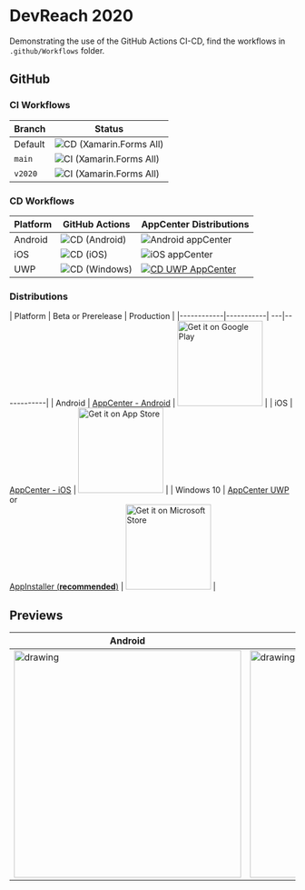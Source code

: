 # DevReach 2020

Demonstrating the use of the GitHub Actions CI-CD, find the workflows in `.github/Workflows` folder.

## GitHub

### CI Workflows

| Branch        | Status |
|---------------|-----------|
| Default | ![CD (Xamarin.Forms All)](https://github.com/LanceMcCarthy/DevReachCompanion/workflows/CD%20(Xamarin.Forms%20All)/badge.svg) |
| `main` | ![CI (Xamarin.Forms All)](https://github.com/LanceMcCarthy/DevReachCompanion/workflows/CI%20(Xamarin.Forms%20All)/badge.svg?branch=main) |
| `v2020` | ![CI (Xamarin.Forms All)](https://github.com/LanceMcCarthy/DevReachCompanion/workflows/CI%20(Xamarin.Forms%20All)/badge.svg?branch=v2020) |

### CD Workflows

| Platform | GitHub Actions | AppCenter Distributions |
|----------|----------------|-------------------------|
| Android  | ![CD (Android)](https://github.com/LanceMcCarthy/DevReachCompanion/workflows/CD%20(Android)/badge.svg) | ![Android appCenter](https://build.appcenter.ms/v0.1/apps/ef428033-8891-4add-95f2-7fc4f54c9923/branches/appcenter/badge) |
| iOS      | ![CD (iOS)](https://github.com/LanceMcCarthy/DevReachCompanion/workflows/CD%20(iOS)/badge.svg) | ![iOS appCenter](https://build.appcenter.ms/v0.1/apps/a01fbcb4-c5b2-48d3-87fa-79ae2bf9a1b7/branches/appcenter/badge) |
| UWP      | ![CD (Windows)](https://github.com/LanceMcCarthy/DevReachCompanion/workflows/CD%20(Windows)/badge.svg) |  [![CD UWP AppCenter](https://build.appcenter.ms/v0.1/apps/0915d3ca-e6c5-4b9c-b932-3ab15d014a40/branches/appcenter/badge)](https://appcenter.ms) |

### Distributions

| Platform   | Beta or Prerelease | Production |
|------------|-----------| ---|------------|
| Android    |  [AppCenter - Android](install.appcenter.ms/users/lance-mccarthy-1uw5/apps/devreach-2020-android/distribution_groups/testers) | <a href='http://play.google.com/store/apps/details?id=com.LancelotSoftware.DevReachCompanion'><img alt='Get it on Google Play' src='https://play.google.com/intl/en_us/badges/static/images/badges/en_badge_web_generic.png' width='150'/></a>     |
| iOS        |  [AppCenter - iOS](install.appcenter.ms/users/lance-mccarthy-1uw5/apps/devreach-2020-ios/distribution_groups/testers) | <a href='https://apps.apple.com/us/app/devreach-companion/id1483349010?ls=1'><img alt='Get it on App Store' src='https://linkmaker.itunes.apple.com/en-us/badge-lrg.svg?kind=iossoftware' width='150'/></a> |
| Windows 10 | [AppCenter UWP](install.appcenter.ms/users/lance-mccarthy-1uw5/apps/devreach-2020-uwp/distribution_groups/testers) <br/> or <br/> [AppInstaller (**recommended**)](https://dvlup.blob.core.windows.net/general-app-files/Installers/DevReachCompanion/index.html) | <a href='//www.microsoft.com/store/apps/9MZNMK3MPV8R?cid=storebadge&ocid=badge'><img src='https://assets.windowsphone.com/85864462-9c82-451e-9355-a3d5f874397a/English_get-it-from-MS_InvariantCulture_Default.png' alt='Get it on Microsoft Store' width='150'/></a> |

## Previews

| Android  | iOS                                      | UWP      |
|----------|------------------------------------------|----------|
| <img src="https://user-images.githubusercontent.com/3520532/95248542-71052580-07e5-11eb-967b-bb68f29015f8.png" alt="drawing" height="400" /> | <img src="https://user-images.githubusercontent.com/3520532/95267655-c05a4e80-0803-11eb-980b-2c7c51dd2323.png" alt="drawing" height="400"/> | <img src="https://user-images.githubusercontent.com/3520532/95270221-1382d000-0809-11eb-9567-a6015cce6321.png" alt="drawing" height="400"/> |
